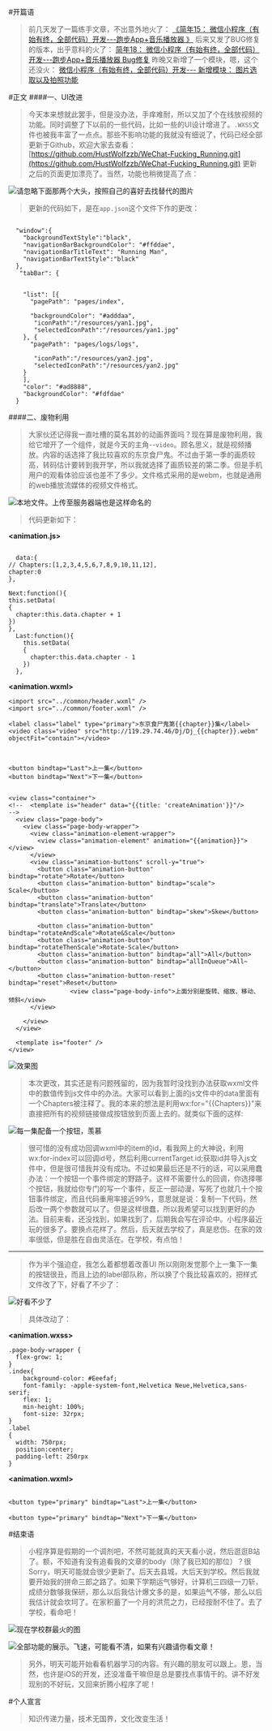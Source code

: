 #开篇语
>前几天发了一篇练手文章，不出意外地火了：
[《简年15： 微信小程序（有始有终，全部代码）开发---跑步App+音乐播放器 》](http://www.jianshu.com/p/9f5fd83aad52)
后来又发了BUG修复的版本，出乎意料的火了：
[简年18： 微信小程序（有始有终，全部代码）开发---跑步App+音乐播放器 Bug修复](http://www.jianshu.com/p/c2f9034baca7)
昨晚又新增了一个模块，嗯，这个还没火：
[微信小程序（有始有终，全部代码）开发--- 新增模块： 图片选取以及拍照功能](http://www.jianshu.com/p/c4b4b56a95ff)


#正文
####一、UI改进
>今天本来想就此罢手，但是没办法，手痒难耐，所以又加了个在线放视频的功能。同时调整了下以前的一些代码，比如一些的UI设计增进了。```.WXSS```文件也被我丰富了一点点。那些不影响功能的我就没有细说了，代码已经全部更新于Github，欢迎大家去查看：
[https://github.com/HustWolfzzb/WeChat-Fucking_Running.git](https://github.com/HustWolfzzb/WeChat-Fucking_Running.git)
更新之后的页面更加漂亮了。当然，功能也稍微提高了点：

![请忽略下面那两个大头，按照自己的喜好去找替代的图片](http://upload-images.jianshu.io/upload_images/3810775-dba38b20b304177d.png?imageMogr2/auto-orient/strip%7CimageView2/2/w/1240)


>更新的代码如下，是在```app.json```这个文件下作的更改：

```

  "window":{
    "backgroundTextStyle":"black",
    "navigationBarBackgroundColor": "#ffddae",
    "navigationBarTitleText": "Running Man",
    "navigationBarTextStyle":"black"
  },
   "tabBar": {
    

    "list": [{
      "pagePath": "pages/index",

      "backgroundColor": "#adddaa",
       "iconPath":"/resources/yan1.jpg",
       "selectedIconPath":"/resources/yan1.jpg"
    }, {
      "pagePath": "pages/logs/logs",

       "iconPath":"/resources/yan2.jpg",
       "selectedIconPath":"/resources/yan2.jpg"
    }
    ],
    "color": "#ad8888",
    "backgroundColor": "#fdfdae"
  }
```

####二、废物利用
>大家伙还记得我一直吐槽的莫名其妙的动画界面吗？现在算是废物利用，我给它增开了一个组件，就是今天的主角--```video```。顾名思义，就是视频播放。内容的话选择了我比较喜欢的东京食尸鬼。不过由于第一季的画质较高，转码估计要转到我开学，所以我就选择了画质较差的第二季。但是手机用户的观看体验应该也差不了多少。文件格式采用的是webm，也就是通用的web播放流媒体的视频文件格式。

![本地文件。上传至服务器端也是这样命名的](http://upload-images.jianshu.io/upload_images/3810775-7525241e8fb43713.png?imageMogr2/auto-orient/strip%7CimageView2/2/w/1240)

>代码更新如下：

**<animation.js>**
```

  data:{
// Chapters:[1,2,3,4,5,6,7,8,9,10,11,12],
chapter:0
},

Next:function(){
this.setData(
{
  chapter:this.data.chapter + 1
})
},
  Last:function(){
    this.setData(
    {
      chapter:this.data.chapter - 1
    })
  },
```


**<animation.wxml>**
```
<import src="../common/header.wxml" />
<import src="../common/footer.wxml" />

<label class="label" type="primary">东京食尸鬼第{{chapter}}集</label>
<video class="video" src="http://119.29.74.46/Dj/Dj_{{chapter}}.webm"   objectFit="contain"></video>



<button bindtap="Last">上一集</button>
<button bindtap="Next">下一集</button>


<view class="container">
<!--  <template is="header" data="{{title: 'createAnimation'}}"/>
-->
  <view class="page-body">
    <view class="page-body-wrapper">
      <view class="animation-element-wrapper">
        <view class="animation-element" animation="{{animation}}"></view>
      </view>
      <view class="animation-buttons" scroll-y="true">
        <button class="animation-button" bindtap="rotate">Rotate</button>
        <button class="animation-button" bindtap="scale"> Scale</button>
        <button class="animation-button" bindtap="translate">Translate</button>
        <button class="animation-button" bindtap="skew">Skew</button>
     
        <button class="animation-button" bindtap="rotateAndScale">Rotate&Scale</button>
        <button class="animation-button" bindtap="rotateThenScale">Rotate-Scale</button>
        <button class="animation-button" bindtap="all">All</button>
        <button class="animation-button" bindtap="allInQueue">All~</button>
        <button class="animation-button-reset" bindtap="reset">Reset</button>
                 <view class="page-body-info">上面分别是旋转、缩放、移动、倾斜</view>
      </view>

    </view>
  </view>

  <template is="footer" />
</view>
```

![效果图](http://upload-images.jianshu.io/upload_images/3810775-3a5954cfe29f9452.gif?imageMogr2/auto-orient/strip)

>本次更改，其实还是有问题残留的，因为我暂时没找到办法获取wxml文件中的数值传到js文件中的办法。大家可以看到上面的js文件中的data里面有一个Chapters被注释了。我的本来的想法是利用wx:for="{{Chapters}}"来直接把所有的视频链接做成按钮放到页面上去的。就类似下面的这样:

![每一集配备一个按钮，羡慕](http://upload-images.jianshu.io/upload_images/3810775-e2cf1a407813a514.png?imageMogr2/auto-orient/strip%7CimageView2/2/w/1240)
> 很可惜的没有成功回调wxml中的item的id，看我网上的大神说，利用wx:for-index可以回调id号，然后利用currentTarget.id;获取id并导入js文件中，但是很可惜我并没有成功。不过如果最后还是不行的话，可以采用蠢办法：一个按钮一个事件绑定的野路子。这样不需要什么的回调，你选择哪个按钮，我就给你专门的写一个事件，反正一部动漫，写死了也就几十个按钮事件绑定，而且代码重用率接近99%，意思就是说：复制一下代码，然后改一两个参数就可以了。但是这样很蠢，所以我希望可以找到更好的办法。目前来看，还没找到，如果找到了，后期我会写在评论中。小程序最近玩的很多了。要换点花样了。然后，后天就去学校了，真是悲伤。在家的效率很低，但是胜在自由灵活在。在学校，有点怕！


----
>作为半个强迫症，我怎么着都想着改善UI 所以刚刚发觉那个上一集下一集的按钮很丑，而且上边的label部队称，所以换了个我比较喜欢的，把样式文件改了下，好看了不少了：


![好看不少了](http://upload-images.jianshu.io/upload_images/3810775-c37a1a5980fd681c.png?imageMogr2/auto-orient/strip%7CimageView2/2/w/1240)

>具体改动了：

**<animation.wxss>**
```
.page-body-wrapper {
  flex-grow: 1;
}
.index{
    background-color: #Eeefaf;
    font-family: -apple-system-font,Helvetica Neue,Helvetica,sans-serif;
    flex: 1;
    min-height: 100%;
    font-size: 32rpx;
}
.label
{
  width: 750rpx;
  position:center;
  padding-left: 250rpx
}
```

**<animation.wxml>**
```

<button type="primary" bindtap="Last">上一集</button>

<button type="primary" bindtap="Next">下一集</button>
```
#结束语
>小程序算是假期的一个调剂吧，不然可能就真的天天看小说，然后逛逛B站了。额，不知道有没有追看我的文章的body（除了我已知的那位）？很Sorry，明天可能就会很少更新了。后天去县城，大后天到学校。然后我就要开始我的拼命三郎之路了。如果下学期运气够好，计算机三四级一刀斩，成绩分数够我保研，那么以后我估计爆文多的是，如果运气不够，那么以后我估计就会坎坷了。在家积蓄了一个月的洪荒之力，已经按耐不住了。去了学校，看命吧！

![现在学校群最火的图](http://upload-images.jianshu.io/upload_images/3810775-4506404e0beb5c39.png?imageMogr2/auto-orient/strip%7CimageView2/2/w/1240)





![全部功能的展示。飞速，可能看不清，如果有兴趣请你看文章！](http://upload-images.jianshu.io/upload_images/3810775-34c690fd8a2d59f9.gif?imageMogr2/auto-orient/strip)



>另外，明天可能开始看看机器学习的内容。有兴趣的朋友可以跟上。恩，当然，也许是iOS的开发，还没准备干嘛但是总是要找点事情干的。讲不好发现别的不好玩，又回来折腾小程序了呢！



#个人宣言
>知识传递力量，技术无国界，文化改变生活！
